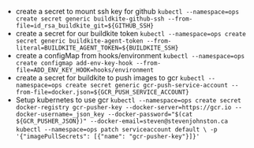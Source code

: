 - create a secret to mount ssh key for github
  `kubectl --namespace=ops create secret generic buildkite-github-ssh --from-file=id_rsa_buildkite_git=${GITHUB_SSH}`
- create a secret for our buildkite token
  `kubectl --namespace=ops create secret generic buildkite-agent-token --from-literal=BUILDKITE_AGENT_TOKEN=${BUILDKITE_SSH}`
- create a configMap from hooks/environment 
  `kubectl --namespace=ops create configmap add-env-key-hook --from-file=ADD_ENV_KEY_HOOK=hooks/environment`
- create a secret for buildkite to push images to gcr
  <!-- `kubectl --namespace=ops create secret docker-registry gcr-pusher-key --docker-server=https://gcr.io --docker-username=_json_key --docker-password="$(cat ${GCR_PUSHER_JSON})" --docker-email=steven@stevenjohnston.ca` -->
  `kubectl --namespace=ops create secret generic gcr-push-service-account --from-file=docker.json=${GCR_PUSH_SERVICE_ACCOUNT}`
- Setup kubernetes to use gcr
  `kubectl --namespace=ops create secret docker-registry gcr-pusher-key --docker-server=https://gcr.io --docker-username=_json_key --docker-password="$(cat ${GCR_PUSHER_JSON})" --docker-email=steven@stevenjohnston.ca`
  `kubectl --namespace=ops patch serviceaccount default \
          -p '{"imagePullSecrets": [{"name": "gcr-pusher-key"}]}'`
